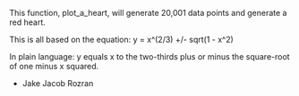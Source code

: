 This function, plot_a_heart, will generate 20,001 data points and generate a red heart.

This is all based on the equation:
	y = x^(2/3) +/- sqrt(1 - x^2)

In plain language: y equals x to the two-thirds plus or minus the square-root of one minus x squared.

- Jake
Jacob Rozran
